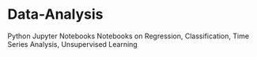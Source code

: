 # Data-Analysis
Python Jupyter Notebooks 
Notebooks on Regression, Classification, Time Series Analysis, Unsupervised Learning  
